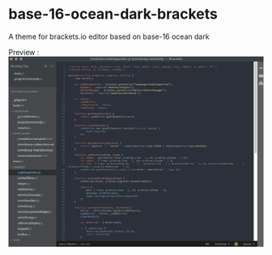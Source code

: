 # base-16-ocean-dark-brackets
A theme for brackets.io editor based on base-16 ocean dark

Preview :
![Theme Preview](https://raw.githubusercontent.com/Yantrio/base-16-ocean-dark-brackets/master/Preview.png)
